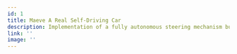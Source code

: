 ```yaml
--- 
id: 1 
title: Maeve A Real Self-Driving Car
description: Implementation of a fully autonomous steering mechanism built in a real-size car using a deep neural network. Both software and hardware components were created from scratch, including e.g. a steering angle sensor
link: ''
image: ''
---
```













